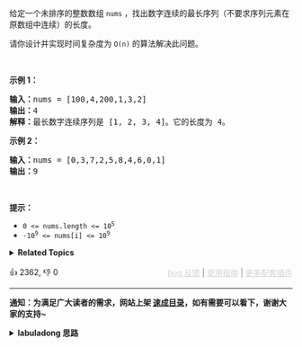 <p>给定一个未排序的整数数组 <code>nums</code> ，找出数字连续的最长序列（不要求序列元素在原数组中连续）的长度。</p>

<p>请你设计并实现时间复杂度为&nbsp;<code>O(n)</code><em> </em>的算法解决此问题。</p>

<p>&nbsp;</p>

<p><strong>示例 1：</strong></p>

<pre>
<strong>输入：</strong>nums = [100,4,200,1,3,2]
<strong>输出：</strong>4
<strong>解释：</strong>最长数字连续序列是 [1, 2, 3, 4]。它的长度为 4。</pre>

<p><strong>示例 2：</strong></p>

<pre>
<strong>输入：</strong>nums = [0,3,7,2,5,8,4,6,0,1]
<strong>输出：</strong>9
</pre>

<p>&nbsp;</p>

<p><strong>提示：</strong></p>

<ul> 
 <li><code>0 &lt;= nums.length &lt;= 10<sup>5</sup></code></li> 
 <li><code>-10<sup>9</sup> &lt;= nums[i] &lt;= 10<sup>9</sup></code></li> 
</ul>

<details><summary><strong>Related Topics</strong></summary>并查集 | 数组 | 哈希表</details><br>

<div>👍 2362, 👎 0<span style='float: right;'><span style='color: gray;'><a href='https://github.com/labuladong/fucking-algorithm/issues' target='_blank' style='color: lightgray;text-decoration: underline;'>bug 反馈</a> | <a href='https://labuladong.online/algo/fname.html?fname=jb插件简介' target='_blank' style='color: lightgray;text-decoration: underline;'>使用指南</a> | <a href='https://labuladong.online/algo/' target='_blank' style='color: lightgray;text-decoration: underline;'>更多配套插件</a></span></span></div>

<div id="labuladong"><hr>

**通知：为满足广大读者的需求，网站上架 [速成目录](https://labuladong.online/algo/intro/quick-learning-plan/)，如有需要可以看下，谢谢大家的支持~**

<details><summary><strong>labuladong 思路</strong></summary>


<div id="labuladong_solution_zh">

## 基本思路

这道题最直接的想法就是排序，排序之后连续的序列就很容易找到了。不过排序的时间复杂度是 `O(NlogN)`，而题目要求我们时间复杂度为 `O(N)`，这就得另想办法了。

想找连续序列，首先要找到这个连续序列的开头元素，然后递增，看看之后有多少个元素还在 `nums` 中，即可得到最长连续序列的长度了。

我们可以用空间换时间的思路，把数组元素放到哈希集合里面，然后去寻找连续序列的第一个元素，即可在 `O(N)` 时间找到答案。

比方说 `nums = [8,4,9,1,3,2]`，我们先找到 1，然后递增，找到了 2, 3, 4，这就是一个长度为 4 的序列。又找到 8，网上递增执照到了 9，这是一个长度为 2 的序列。

具体逻辑看代码吧，虽然 for 循环嵌套 while 循环，但是每个元素只会被遍历到最多两次，所以均摊时间复杂度依然为 `O(N)`，具体分析方法见 [算法时空复杂度分析实用指南](https://labuladong.online/algo/essential-technique/complexity-analysis/)。

**详细题解**：
  - [【强化练习】哈希表更多习题](https://labuladong.online/algo/problem-set/hash-table/)

</div>





<div id="solution">

## 解法代码



<div class="tab-panel"><div class="tab-nav">
<button data-tab-item="cpp" class="tab-nav-button btn " data-tab-group="default" onclick="switchTab(this)">cpp🤖</button>

<button data-tab-item="python" class="tab-nav-button btn " data-tab-group="default" onclick="switchTab(this)">python🤖</button>

<button data-tab-item="java" class="tab-nav-button btn active" data-tab-group="default" onclick="switchTab(this)">java🟢</button>

<button data-tab-item="go" class="tab-nav-button btn " data-tab-group="default" onclick="switchTab(this)">go🤖</button>

<button data-tab-item="javascript" class="tab-nav-button btn " data-tab-group="default" onclick="switchTab(this)">javascript🤖</button>
</div><div class="tab-content">
<div data-tab-item="cpp" class="tab-item " data-tab-group="default"><div class="highlight">

```cpp
// 注意：cpp 代码由 chatGPT🤖 根据我的 java 代码翻译。
// 本代码的正确性已通过力扣验证，如有疑问，可以对照 java 代码查看。

class Solution {
public:
    int longestConsecutive(vector<int>& nums) {
        // 转化成哈希集合，方便快速查找是否存在某个元素
        unordered_set<int> set(nums.begin(), nums.end());

        int res = 0;

        for (int num : set) {
            if (set.find(num - 1) != set.end()) {
                // num 不是连续子序列的第一个，跳过
                continue;
            }
            // num 是连续子序列的第一个，开始向上计算连续子序列的长度
            int curNum = num;
            int curLen = 1;

            while (set.find(curNum + 1) != set.end()) {
                curNum += 1;
                curLen += 1;
            }
            // 更新最长连续序列的长度
            res = max(res, curLen);
        }

        return res;
    }
};
```

</div></div>

<div data-tab-item="python" class="tab-item " data-tab-group="default"><div class="highlight">

```python
# 注意：python 代码由 chatGPT🤖 根据我的 java 代码翻译。
# 本代码的正确性已通过力扣验证，如有疑问，可以对照 java 代码查看。

class Solution:
    def longestConsecutive(self, nums: List[int]) -> int:
        # 转化成哈希集合，方便快速查找是否存在某个元素
        set_nums = set(nums)

        res = 0

        for num in set_nums:
            if num - 1 in set_nums:
                # num 不是连续子序列的第一个，跳过
                continue
            # num 是连续子序列的第一个，开始向上计算连续子序列的长度
            cur_num = num
            cur_len = 1

            while cur_num + 1 in set_nums:
                cur_num += 1
                cur_len += 1
            # 更新最长连续序列的长度
            res = max(res, cur_len)

        return res
```

</div></div>

<div data-tab-item="java" class="tab-item active" data-tab-group="default"><div class="highlight">

```java
class Solution {
    public int longestConsecutive(int[] nums) {
        // 转化成哈希集合，方便快速查找是否存在某个元素
        HashSet<Integer> set = new HashSet<Integer>();
        for (int num : nums) {
            set.add(num);
        }

        int res = 0;

        for (int num : set) {
            if (set.contains(num - 1)) {
                // num 不是连续子序列的第一个，跳过
                continue;
            }
            // num 是连续子序列的第一个，开始向上计算连续子序列的长度
            int curNum = num;
            int curLen = 1;

            while (set.contains(curNum + 1)) {
                curNum += 1;
                curLen += 1;
            }
            // 更新最长连续序列的长度
            res = Math.max(res, curLen);
        }

        return res;
    }
}
```

</div></div>

<div data-tab-item="go" class="tab-item " data-tab-group="default"><div class="highlight">

```go
// 注意：go 代码由 chatGPT🤖 根据我的 java 代码翻译。
// 本代码的正确性已通过力扣验证，如有疑问，可以对照 java 代码查看。

func longestConsecutive(nums []int) int {
    // 转化成哈希集合，方便快速查找是否存在某个元素
    set := make(map[int]struct{})
    for _, num := range nums {
        set[num] = struct{}{}
    }

    res := 0

    for num := range set {
        if _, found := set[num-1]; found {
            // num 不是连续子序列的第一个，跳过
            continue
        }
        // num 是连续子序列的第一个，开始向上计算连续子序列的长度
        curNum := num
        curLen := 1

        for {
            if _, found := set[curNum+1]; !found {
                break
            }
            curNum += 1
            curLen += 1
        }
        // 更新最长连续序列的长度
        res = max(res, curLen)
    }

    return res
}

func max(a, b int) int {
    if a > b {
        return a
    }
    return b
}
```

</div></div>

<div data-tab-item="javascript" class="tab-item " data-tab-group="default"><div class="highlight">

```javascript
// 注意：javascript 代码由 chatGPT🤖 根据我的 java 代码翻译。
// 本代码的正确性已通过力扣验证，如有疑问，可以对照 java 代码查看。

var longestConsecutive = function(nums) {
    // 转化成哈希集合，方便快速查找是否存在某个元素
    let set = new Set();
    for (let num of nums) {
        set.add(num);
    }

    let res = 0;

    for (let num of set) {
        if (set.has(num - 1)) {
            // num 不是连续子序列的第一个，跳过
            continue;
        }
        // num 是连续子序列的第一个，开始向上计算连续子序列的长度
        let curNum = num;
        let curLen = 1;

        while (set.has(curNum + 1)) {
            curNum += 1;
            curLen += 1;
        }
        // 更新最长连续序列的长度
        res = Math.max(res, curLen);
    }

    return res;
};
```

</div></div>
</div></div>

<hr /><details open hint-container details><summary style="font-size: medium"><strong>🌟🌟 算法可视化 🌟🌟</strong></summary><div id="data_longest-consecutive-sequence"  ></div><div class="resizable aspect-ratio-container" style="height: 100%;">
<div id="iframe_longest-consecutive-sequence"></div></div>
</details><hr /><br />

</div>
</details>
</div>



